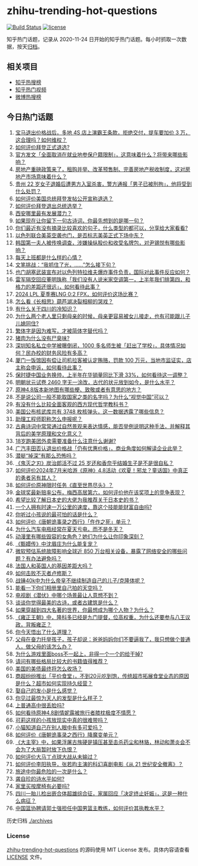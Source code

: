 # zhihu-trending-hot-questions

[![Build Status](https://github.com/justjavac/zhihu-trending-hot-questions/workflows/ci/badge.svg?branch=master)](https://github.com/justjavac/zhihu-trending-hot-questions/actions)
[![license](https://img.shields.io/github/license/justjavac/zhihu-trending-hot-questions)](https://github.com/justjavac/zhihu-trending-hot-questions/blob/master/LICENSE)

知乎热门话题，记录从 2020-11-24
日开始的知乎热门话题。每小时抓取一次数据，按天[归档](./archives)。

## 相关项目

- [知乎热搜榜](https://github.com/justjavac/zhihu-trending-top-search)
- [知乎热门视频](https://github.com/justjavac/zhihu-trending-hot-video)
- [微博热搜榜](https://github.com/justjavac/weibo-trending-hot-search)

## 今日热门话题

<!-- BEGIN -->
<!-- 最后更新时间 Mon Jul 22 2024 04:22:40 GMT+0800 (China Standard Time) -->

1. [宝马退出价格战后，多地 4S 店上演霸王条款，拒绝交付，提车要加价 3 万，这合理吗？如何维权？](https://www.zhihu.com/question/662174353)
1. [如何评价拜登正式退选?](https://www.zhihu.com/question/662224581)
1. [官方发文「全面取消在就业地参保户籍限制」，这意味着什么？将带来哪些影响？](https://www.zhihu.com/question/662197696)
1. [房地产重磅政策来了，租购并举、改革预售制、完善房地产税收制度，这对房地产市场意味着什么？](https://www.zhihu.com/question/662214977)
1. [贵州 22 岁女子退婚后遭男方入室杀害，警方通报「男子已被刑拘」，他将受到什么处罚？](https://www.zhihu.com/question/662167744)
1. [如何评价美国总统拜登发帖公开宣称退选？](https://www.zhihu.com/question/662224443)
1. [如何评价拜登退出总统选举？](https://www.zhihu.com/question/662224413)
1. [西安哪里最有发展潜力？](https://www.zhihu.com/question/655915642)
1. [如果现在让你留下一句古诗词，你最先想到的是哪一句？](https://www.zhihu.com/question/620007255)
1. [你们最近有没有摘录比较喜欢的句子，什么类型的都可以，分享给大家看看?](https://www.zhihu.com/question/662186913)
1. [以色列联合美英空袭也门，是否标志美英正式下场中东？](https://www.zhihu.com/question/662167404)
1. [韩国第一夫人被传唤调查，涉嫌操纵股价和收受名牌包，对尹锡悦有哪些影响？](https://www.zhihu.com/question/662197639)
1. [每天上班都是什么样的心情？](https://www.zhihu.com/question/661962429)
1. [文笔挑战：“我抓住了光，……”怎么接下句？](https://www.zhihu.com/question/656805540)
1. [也门胡塞武装宣布对以色列特拉维夫爆炸事件负责，国际对此事件反应如何？](https://www.zhihu.com/question/662017356)
1. [雷军隔空回应董明珠称「我们没有人说米家空调第一，上半年我们排第四，和格力的差距还很远」，如何看待此事？](https://www.zhihu.com/question/662085618)
1. [2024 LPL 夏季赛LNG 0:2 FPX，如何评价这场比赛？](https://www.zhihu.com/question/662203927)
1. [怎么看《长相思》葫芦湖决裂相柳的哭戏？](https://www.zhihu.com/question/662190112)
1. [有什么关于四川的冷知识？](https://www.zhihu.com/question/52384123)
1. [为什么两个老人里只剩母亲的时候，母亲更容易被女儿接走，也有可能跟儿子儿媳同住?](https://www.zhihu.com/question/659067448)
1. [繁体字是因为难写，才被简体字替代吗？](https://www.zhihu.com/question/662140635)
1. [猪肉为什么没有尸臭味?](https://www.zhihu.com/question/636869054)
1. [深圳知名私立中学被曝倒闭，1000 多名师生被「赶出了学校」，具体情况如何？民办校的财务风险有多高？](https://www.zhihu.com/question/662130600)
1. [厦门一饭馆因有偿让司机拉客被认定贿赂，罚款 100 万元，当地市监证实，店主称会申诉，如何看待此事？](https://www.zhihu.com/question/661947982)
1. [保时捷中国业务换帅，上半年在华销量同比下滑 33%，如何看待这一调整？](https://www.zhihu.com/question/662173002)
1. [明朝状元试卷 2460 字无一涂改，古代的状元放到如今，是什么水平？](https://www.zhihu.com/question/658616126)
1. [原神4.8版本新地图有哪些梗、致敬或者有意思的地方？](https://www.zhihu.com/question/662094752)
1. [不是说公司一般不能取国家之类的名字吗？为什么“视觉中国”可以？](https://www.zhihu.com/question/661702871)
1. [有没有什么比较全面客观的西方现代哲学教科书？](https://www.zhihu.com/question/427285456)
1. [美国公布核武库共有 3748 枚核弹头，这一数据透露了哪些信息？](https://www.zhihu.com/question/662170488)
1. [助理工程师职称怎么申报呢？](https://www.zhihu.com/question/386114623)
1. [古典诗词中常常通过自然景观来表达情感，能否举例说明这种手法，并解释其背后的美学原理和文化意义？](https://www.zhihu.com/question/661317640)
1. [18岁跑美团外卖需要准备什么注意什么谢谢?](https://www.zhihu.com/question/659652628)
1. [广汽丰田否认退出价格战「仍有优惠价格」，商业角度如何解读企业此举？](https://www.zhihu.com/question/662180510)
1. [潜艇“掉深”有那么恐怖吗？](https://www.zhihu.com/question/27610866)
1. [《鬼灭之刃》炭治郎活不过 25 岁还和香奈乎结婚生子是不是很自私？](https://www.zhihu.com/question/441946476)
1. [如何评价2024年7月米哈游《原神》4.8活动《欢夏！邪龙？童话国》中真正的勇者另有其人？](https://www.zhihu.com/question/662178387)
1. [如何评价原神限时任务《直至世界尽头》？](https://www.zhihu.com/question/662179996)
1. [金球奖最新赔率公布，梅西高居第六，如何评价他在该奖项上的竞争表现？](https://www.zhihu.com/question/661834112)
1. [希望比较了解日本史的大佬为我推荐关于日本史的书？](https://www.zhihu.com/question/646904659)
1. [一个人拥有时速一万公里的速度，靠这个技能能财富自由吗?](https://www.zhihu.com/question/505137647)
1. [你听过小孩说的最可怕的话是什么？](https://www.zhihu.com/question/268009004)
1. [如何评价《唐朝诡事录之西行》「仵作之死」单元？](https://www.zhihu.com/question/662039656)
1. [为什么汽车电瓶经常在夏天亏电，而不是冬天？](https://www.zhihu.com/question/661584515)
1. [动漫里有哪些毁容的女角色？她们为什么让你印象深刻？](https://www.zhihu.com/question/494223523)
1. [《甄嬛传》中沈眉庄为什么能复宠？](https://www.zhihu.com/question/568448140)
1. [微软预估系统故障影响全球近 850 万台相关设备，暴露了网络安全的哪些问题？有办法避免吗？](https://www.zhihu.com/question/662166668)
1. [法国人和英国人的基因差距大吗？](https://www.zhihu.com/question/578904892)
1. [如何击败不灭者卢修斯？](https://www.zhihu.com/question/661757466)
1. [战锤40k中为什么帝皇不继续制造自己的儿子/克隆体呢？](https://www.zhihu.com/question/415910261)
1. [能看一下你们相册里自己拍的天空吗？](https://www.zhihu.com/question/662096899)
1. [电视剧《潜伏》中哪个场景最让人意想不到？](https://www.zhihu.com/question/628890565)
1. [谈谈你觉得最美的古诗，或者古建筑是什么？](https://www.zhihu.com/question/661926674)
1. [如果穿越到四大名著的世界，你最想成为哪个人物？为什么？](https://www.zhihu.com/question/661059918)
1. [《雍正王朝》中，隆科多已经是九门提督，位高权重，为什么还要参与八王议政，背叛雍正？](https://www.zhihu.com/question/661953675)
1. [你今天悟出了什么道理？](https://www.zhihu.com/question/659177019)
1. [父母在奋力托举孩子，孩子却说：爸爸妈妈你们不要逼我了，我只想做个普通人，做父母的该怎么办？](https://www.zhihu.com/question/531834366)
1. [为什么游戏里面boss不一起上，非得一个一个的给干掉?](https://www.zhihu.com/question/579207613)
1. [请问有哪些格局比较大的书籍值得推荐？](https://www.zhihu.com/question/657696922)
1. [美国的美债最终将怎么收场？](https://www.zhihu.com/question/659338147)
1. [商超纷纷推出「平价食堂」，不到20元吃到饱，传统超市拓展食堂业态的原因是什么？超市如何实现持久经营？](https://www.zhihu.com/question/662087850)
1. [娶自己的发小是什么感觉？](https://www.zhihu.com/question/649609937)
1. [你见过最惊为天人的发型是什么样子？](https://www.zhihu.com/question/620513773)
1. [上普通高中很丢脸吗?](https://www.zhihu.com/question/662125972)
1. [如何看待原神4.8剧情妮露被旅行者膝枕极度不情愿？](https://www.zhihu.com/question/662179068)
1. [可莉这样的小孩放现实中真的很难带吗？](https://www.zhihu.com/question/593223101)
1. [小猫知道自己在别人眼中有多可爱吗？](https://www.zhihu.com/question/271875206)
1. [如何评价《唐朝诡事录之西行》降魔变单元？](https://www.zhihu.com/question/661971403)
1. [《大主宰》中，如果浮屠古族硬是镇压甚至击杀药尘和林貉，林动和萧炎会不会为了大局暂时放下仇恨？](https://www.zhihu.com/question/658256767)
1. [如何评价大马丁点球大战从未输过？](https://www.zhihu.com/question/653377399)
1. [如何评价李阳执导，张若昀主演的科幻喜剧电影《从 21 世纪安全撤离》？](https://www.zhihu.com/question/662018198)
1. [旅途中你最危险的一次是什么？](https://www.zhihu.com/question/641121925)
1. [龚自珍的诗水平如何?](https://www.zhihu.com/question/657473953)
1. [家里买按摩椅有必要吗?](https://www.zhihu.com/question/347657299)
1. [四川一胎儿检出嵌合体超雄综合征，家属回应「决定终止妊娠」，这是一种什么病征？](https://www.zhihu.com/question/662107256)
1. [中国篮协聘请郭士强担任中国男篮主教练，如何评价其执教水平？](https://www.zhihu.com/question/662171178)

<!-- END -->

历史归档 [./archives](./archives)

### License

[zhihu-trending-hot-questions](https://github.com/justjavac/zhihu-trending-hot-questions)
的源码使用 MIT License 发布。具体内容请查看 [LICENSE](./LICENSE) 文件。
